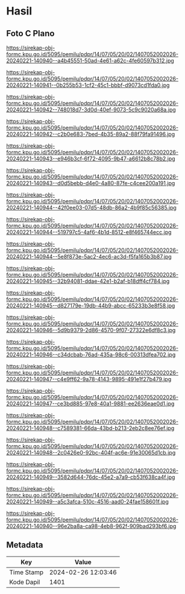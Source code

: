 # Hasil

## Foto C Plano

https://sirekap-obj-formc.kpu.go.id/5095/pemilu/pdpr/14/07/05/20/02/1407052002026-20240221-140940--a4b45551-50ad-4e61-a62c-4fe60597b312.jpg

https://sirekap-obj-formc.kpu.go.id/5095/pemilu/pdpr/14/07/05/20/02/1407052002026-20240221-140941--0b255b53-1cf2-45c1-bbbf-d9073cd1fda0.jpg

https://sirekap-obj-formc.kpu.go.id/5095/pemilu/pdpr/14/07/05/20/02/1407052002026-20240221-140942--748018d7-3d0d-40ef-9073-5c9c9020a68a.jpg

https://sirekap-obj-formc.kpu.go.id/5095/pemilu/pdpr/14/07/05/20/02/1407052002026-20240221-140942--c2b0e683-7bed-4b35-89a2-88f79fa91496.jpg

https://sirekap-obj-formc.kpu.go.id/5095/pemilu/pdpr/14/07/05/20/02/1407052002026-20240221-140943--e946b3cf-6f72-4095-9b47-a6612b8c78b2.jpg

https://sirekap-obj-formc.kpu.go.id/5095/pemilu/pdpr/14/07/05/20/02/1407052002026-20240221-140943--d0d5bebb-d4e0-4a80-87fe-c4cee200a191.jpg

https://sirekap-obj-formc.kpu.go.id/5095/pemilu/pdpr/14/07/05/20/02/1407052002026-20240221-140944--42f0ee03-07d5-48db-86a2-4b9f85c56385.jpg

https://sirekap-obj-formc.kpu.go.id/5095/pemilu/pdpr/14/07/05/20/02/1407052002026-20240221-140944--519797c5-4af6-4b1d-8512-e8f465744ecc.jpg

https://sirekap-obj-formc.kpu.go.id/5095/pemilu/pdpr/14/07/05/20/02/1407052002026-20240221-140944--5e8f873e-5ac2-4ec6-ac3d-f5fa165b3b87.jpg

https://sirekap-obj-formc.kpu.go.id/5095/pemilu/pdpr/14/07/05/20/02/1407052002026-20240221-140945--32b94081-ddae-42e1-b2af-b18dff4cf784.jpg

https://sirekap-obj-formc.kpu.go.id/5095/pemilu/pdpr/14/07/05/20/02/1407052002026-20240221-140945--d827179e-19db-44b9-abcc-65233b3e8f58.jpg

https://sirekap-obj-formc.kpu.go.id/5095/pemilu/pdpr/14/07/05/20/02/1407052002026-20240221-140946--5d9b9379-2d86-4570-9f07-27322e6df8c3.jpg

https://sirekap-obj-formc.kpu.go.id/5095/pemilu/pdpr/14/07/05/20/02/1407052002026-20240221-140946--c34dcbab-76ad-435a-98c6-00313dfea702.jpg

https://sirekap-obj-formc.kpu.go.id/5095/pemilu/pdpr/14/07/05/20/02/1407052002026-20240221-140947--c4e9ff62-9a78-4143-9895-491e1f27b479.jpg

https://sirekap-obj-formc.kpu.go.id/5095/pemilu/pdpr/14/07/05/20/02/1407052002026-20240221-140947--ce3bd885-97e8-40a1-9881-ee2636eae0d1.jpg

https://sirekap-obj-formc.kpu.go.id/5095/pemilu/pdpr/14/07/05/20/02/1407052002026-20240221-140948--c7589381-66da-43bd-b213-2eb2c8ee76ef.jpg

https://sirekap-obj-formc.kpu.go.id/5095/pemilu/pdpr/14/07/05/20/02/1407052002026-20240221-140948--2c0426e0-92bc-404f-ac6e-91e30065d1cb.jpg

https://sirekap-obj-formc.kpu.go.id/5095/pemilu/pdpr/14/07/05/20/02/1407052002026-20240221-140949--3582d644-76dc-45e2-a7a9-cb53f638ca4f.jpg

https://sirekap-obj-formc.kpu.go.id/5095/pemilu/pdpr/14/07/05/20/02/1407052002026-20240221-140949--a5c3afca-510c-4516-aad0-24fae158601f.jpg

https://sirekap-obj-formc.kpu.go.id/5095/pemilu/pdpr/14/07/05/20/02/1407052002026-20240221-140940--96e2ba8a-ca98-4eb8-962f-909bad293bf6.jpg


## Metadata

| Key        | Value               |
| ---------- | ------------------- |
| Time Stamp | 2024-02-26 12:03:46 |
| Kode Dapil | 1401                |



